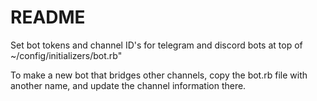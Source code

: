 # README

Set bot tokens and channel ID's for telegram and discord bots at top of ~/config/initializers/bot.rb"

To make a new bot that bridges other channels, copy the bot.rb file with another name, and update the channel information there. 

